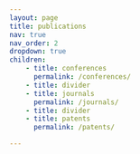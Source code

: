 ```yaml
---
layout: page
title: publications
nav: true
nav_order: 2
dropdown: true
children:
    - title: conferences
      permalink: /conferences/
    - title: divider
    - title: journals
      permalink: /journals/
    - title: divider
    - title: patents
      permalink: /patents/

---
```

